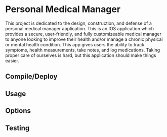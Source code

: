 # Personal Medical Manager
This project is dedicated to the design, construction, and defense of a personal medical manager application. 
This is an IOS application which provides a secure, user-friendly, and fully customizeable medical manager to anyone looking to improve their 
health and/or manage a chronic physical or mental health condition. This app gives users the ability to track symptoms, 
health measurements, take notes, and log medications. Taking proper care of ourselves is hard, but this 
application should make things easier. 

## Compile/Deploy

## Usage

## Options

## Testing

